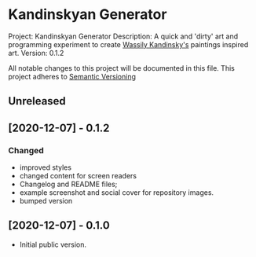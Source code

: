 # Kandinskyan Generator

Project: Kandinskyan Generator
Description: A quick and 'dirty' art and programming experiment to create [Wassily Kandinsky's](https://en.wikipedia.org/wiki/Wassily_Kandinsky) paintings inspired art.
Version: 0.1.2

All notable changes to this project will be documented in this file.
This project adheres to [Semantic Versioning](http://semver.org/)

## Unreleased

## [2020-12-07] - 0.1.2

### Changed

- improved styles
- changed content for screen readers
- Changelog and README files;
- example screenshot and social cover for repository images.
- bumped version

## [2020-12-07] - 0.1.0

- Initial public version.

